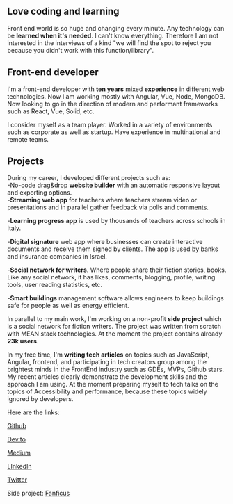## Love coding and learning

Front end world is so huge and changing every minute. Any technology can be **learned when it's needed**. I can't know everything. Therefore I am not interested in the interviews of a kind "we will find the spot to reject you because you didn't work with this function/library".

  

## Front-end developer

I'm a front-end developer with **ten years** mixed **experience** in different web technologies. Now I am working mostly with Angular, Vue, Node, MongoDB. Now looking to go in the direction of modern and performant frameworks such as React, Vue, Solid, etc.

  

I consider myself as a team player. Worked in a variety of environments such as corporate as well as startup. Have experience in multinational and remote teams.

  
## Projects

During my career, I developed different projects such as:  
-No-code drag&drop **website builder** with an automatic responsive layout and exporting options.  
-**Streaming web app** for teachers where teachers stream video or presentations and in parallel gather feedback via polls and comments.

-**Learning progress app** is used by thousands of teachers across schools in Italy.

-**Digital signature** web app where businesses can create interactive documents and receive them signed by clients. The app is used by banks and insurance companies in Israel.

-**Social network for writers**. Where people share their fiction stories, books. Like any social network, it has likes, comments, blogging, profile, writing tools, user reading statistics, etc.

-**Smart buildings** management software allows engineers to keep buildings safe for people as well as energy efficient.

  

In parallel to my main work, I'm working on a non-profit **side project** which is a social network for fiction writers. The project was written from scratch with MEAN stack technologies. At the moment the project contains already **23k users**.

  

In my free time, I'm **writing tech articles** on topics such as JavaScript, Angular, frontend, and participating in tech creators group among the brightest minds in the FrontEnd industry such as GDEs, MVPs, Github stars. My recent articles clearly demonstrate the development skills and the approach I am using. At the moment preparing myself to tech talks on the topics of Accessibility and performance, because these topics widely ignored by developers.

  

Here are the links:

[Github](https://github.com/antmihlin)

[Dev.to](https://dev.to/antmik)

[Medium](https://medium.com/@antmihlin)

[LInkedIn](https://www.linkedin.com/in/anton-mihlin-51476b54/)

[Twitter](https://twitter.com/AntonMihlin)

  
Side project: [Fanficus](http://fanficus.com/)
